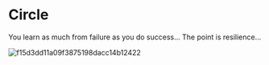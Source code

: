 # Circle
You learn as much from failure as you do success... The point is resilience... 

![f15d3dd11a09f3875198dacc14b12422](https://user-images.githubusercontent.com/80386070/184861358-f31e6181-c283-4ed7-861b-e479c8a7d253.jpg)
